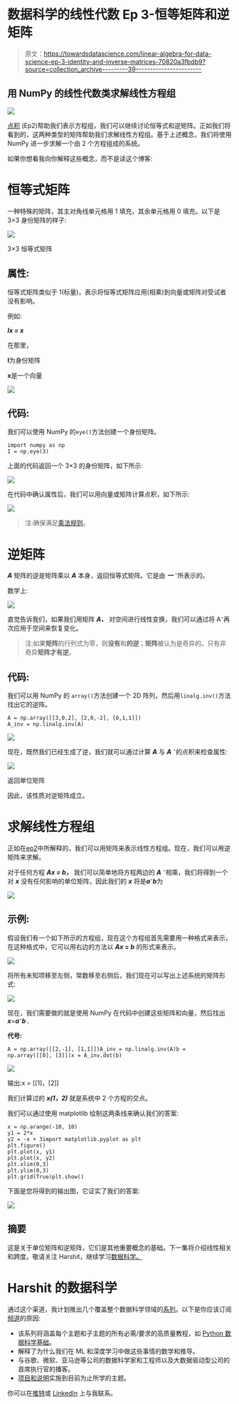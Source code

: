 # 数据科学的线性代数 Ep 3-恒等矩阵和逆矩阵

> 原文：<https://towardsdatascience.com/linear-algebra-for-data-science-ep-3-identity-and-inverse-matrices-70820a3fbdb9?source=collection_archive---------39----------------------->

## 用 NumPy 的线性代数类求解线性方程组

![](img/13db6713bf6d919e401d132cf44a68db.png)

[点积](/dot-product-in-linear-algebra-for-data-science-using-python-f113fb60c8f) (Ep2)帮助我们表示方程组，我们可以继续讨论恒等式和逆矩阵。正如我们将看到的，这两种类型的矩阵帮助我们求解线性方程组。基于上述概念，我们将使用 NumPy 进一步求解一个由 2 个方程组成的系统。

如果你想看我向你解释这些概念，而不是读这个博客:

# 恒等式矩阵

一种特殊的矩阵，其主对角线单元格用 1 填充，其余单元格用 0 填充。以下是 3×3 身份矩阵的样子:

![](img/4ef6c8ca11f287901a205316db0bf8b1.png)

3×3 恒等式矩阵

## 属性:

恒等式矩阵类似于 1(标量)，表示将恒等式矩阵应用(相乘)到向量或矩阵对受试者没有影响。

例如:

***Ix = x***

在那里，

**I**为身份矩阵

**x**是一个向量

![](img/c41d06e74684b10a8cc603e4d78a9ee6.png)

## 代码:

我们可以使用 NumPy 的`eye()`方法创建一个身份矩阵。

```
import numpy as np
I = np.eye(3)
```

上面的代码返回一个 3×3 的身份矩阵，如下所示:

![](img/497f6f7128450c0fe0b4be07df5d0484.png)

在代码中确认属性后，我们可以用向量或矩阵计算点积，如下所示:

![](img/a80c11276a3057dfd51340b47b8a3c0f.png)

> 注:确保满足[乘法规则](/dot-product-in-linear-algebra-for-data-science-using-python-f113fb60c8f)。

# 逆矩阵

***A*** 矩阵的逆是矩阵乘以 ***A*** 本身，返回恒等式矩阵。它是由 ***一*** ⁻所表示的。

数学上:

![](img/8c0dbbde2c4e25c2868c99e6a2cf634b.png)

直觉告诉我们，如果我们用矩阵 ***A、*** 对空间进行线性变换，我们可以通过将 A⁻再次应用于空间来恢复变化。

> 注:如果**矩阵**的行列式为零，则**没有**和**的逆**；**矩阵**被认为是奇异的。只有非奇异**矩阵才有逆**。

## 代码:

我们可以用 NumPy 的 `array()`方法创建一个 2D 阵列，然后用`linalg.inv()`方法找出它的逆阵。

```
A = np.array([[3,0,2], [2,0,-2], [0,1,1]])
A_inv = np.linalg.inv(A)
```

![](img/5d12487b01d39481283f6fba5e0e5294.png)

现在，既然我们已经生成了逆，我们就可以通过计算 ***A*** 与 ***A*** ⁻的点积来检查属性:

![](img/dd879fab06853e2fbb6ff95aa64a8405.png)

返回单位矩阵

因此，该性质对逆矩阵成立。

# 求解线性方程组

正如在[ep2](/dot-product-in-linear-algebra-for-data-science-using-python-f113fb60c8f)中所解释的，我们可以用矩阵来表示线性方程组。现在，我们可以用逆矩阵来求解。

对于任何方程 ***Ax = b，*** 我们可以简单地将方程两边的 ***A*** ⁻相乘，我们将得到一个对 ***x*** 没有任何影响的单位矩阵，因此我们的 ***x*** 将是***a***⁻***b***为

![](img/01203e184a2d8032690d8ab9362e0a90.png)

## 示例:

假设我们有一个如下所示的方程组，现在这个方程组首先需要用一种格式来表示，在这种格式中，它可以用右边的方法以 ***Ax = b*** 的形式来表示。

![](img/0fb3e944b0679fbfda47329eded15872.png)

将所有未知项移至左侧，常数移至右侧后，我们现在可以写出上述系统的矩阵形式:

![](img/6ffb8436863c19f7c5f234f76143c45f.png)

现在，我们需要做的就是使用 NumPy 在代码中创建这些矩阵和向量，然后找出***x***=***a***⁻***b .***

**代号:**

```
A = np.array([[2,-1], [1,1]])A_inv = np.linalg.inv(A)b = np.array([[0], [3]])x = A_inv.dot(b)
```

![](img/fbeeb64ce28741b9ce02dd6b36148ce6.png)

输出:x = [[1]，[2]]

我们计算过的 ***x(1，2)*** 就是系统中 2 个方程的交点。

我们可以通过使用 matplotlib 绘制这两条线来确认我们的答案:

```
x = np.arange(-10, 10)
y1 = 2*x
y2 = -x + 3import matplotlib.pyplot as plt
plt.figure()
plt.plot(x, y1)
plt.plot(x, y2)
plt.xlim(0,3)
plt.ylim(0,3)
plt.grid(True)plt.show()
```

下面是您将得到的输出图，它证实了我们的答案:

![](img/bc689dc6f25888061bbeae39ddae0c5c.png)

## 摘要

这是关于单位矩阵和逆矩阵，它们是其他重要概念的基础。下一集将介绍线性相关和跨度。敬请关注 Harshit，继续学习[数据科学。](https://www.youtube.com/c/DataSciencewithHarshit)

# Harshit 的数据科学

通过这个渠道，我计划推出几个覆盖整个数据科学领域的[系列](/hitchhikers-guide-to-learning-data-science-2cc3d963b1a2?source=---------8------------------)。以下是你应该订阅[频道](https://www.youtube.com/channel/UCH-xwLTKQaABNs2QmGxK2bQ)的原因:

*   该系列将涵盖每个主题和子主题的所有必需/要求的高质量教程，如 [Python 数据科学基础](/python-fundamentals-for-data-science-6c7f9901e1c8?source=---------5------------------)。
*   解释了为什么我们在 ML 和深度学习中做这些事情的数学和推导。
*   与谷歌、微软、亚马逊等公司的数据科学家和工程师以及大数据驱动型公司的首席执行官的播客。
*   [项目和说明](/building-covid-19-analysis-dashboard-using-python-and-voila-ee091f65dcbb?source=---------2------------------)实施到目前为止所学的主题。

你可以在[推特](https://twitter.com/tyagi_harshit24)或 [LinkedIn](https://www.linkedin.com/in/tyagiharshit/) 上与我联系。